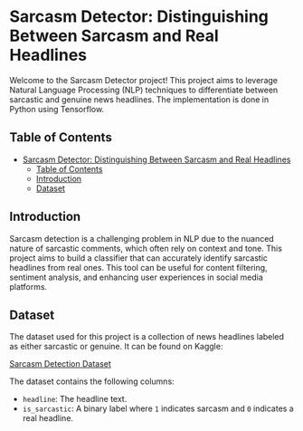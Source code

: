 # Sarcasm Detector: Distinguishing Between Sarcasm and Real Headlines

Welcome to the Sarcasm Detector project! This project aims to leverage Natural Language Processing (NLP) techniques to differentiate between sarcastic and genuine news headlines. The implementation is done in Python using Tensorflow.

## Table of Contents

- [Sarcasm Detector: Distinguishing Between Sarcasm and Real Headlines](#sarcasm-detector-distinguishing-between-sarcasm-and-real-headlines)
  - [Table of Contents](#table-of-contents)
  - [Introduction](#introduction)
  - [Dataset](#dataset)

## Introduction

Sarcasm detection is a challenging problem in NLP due to the nuanced nature of sarcastic comments, which often rely on context and tone. This project aims to build a classifier that can accurately identify sarcastic headlines from real ones. This tool can be useful for content filtering, sentiment analysis, and enhancing user experiences in social media platforms.

## Dataset

The dataset used for this project is a collection of news headlines labeled as either sarcastic or genuine. It can be found on Kaggle:

[Sarcasm Detection Dataset](https://www.kaggle.com/rmisra/news-headlines-dataset-for-sarcasm-detection)

The dataset contains the following columns:
- `headline`: The headline text.
- `is_sarcastic`: A binary label where `1` indicates sarcasm and `0` indicates a real headline.

